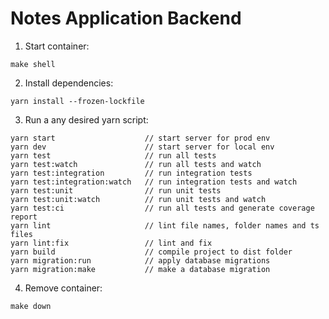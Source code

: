 # Notes Application Backend

1. Start container:

```
make shell
```

2. Install dependencies:

```
yarn install --frozen-lockfile
```

3. Run a any desired yarn script:

```
yarn start                    // start server for prod env
yarn dev                      // start server for local env
yarn test                     // run all tests
yarn test:watch               // run all tests and watch
yarn test:integration         // run integration tests
yarn test:integration:watch   // run integration tests and watch
yarn test:unit                // run unit tests
yarn test:unit:watch          // run unit tests and watch
yarn test:ci                  // run all tests and generate coverage report
yarn lint                     // lint file names, folder names and ts files
yarn lint:fix                 // lint and fix
yarn build                    // compile project to dist folder
yarn migration:run            // apply database migrations
yarn migration:make           // make a database migration
```

4. Remove container:

```
make down
```
